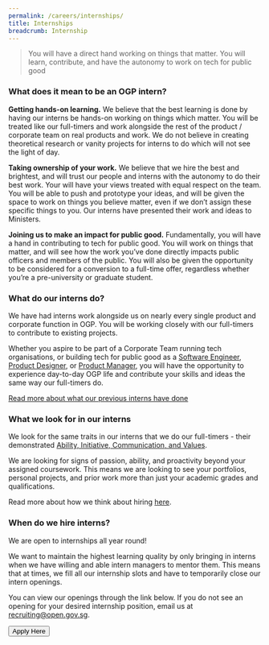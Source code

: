 ```yaml
---
permalink: /careers/internships/
title: Internships
breadcrumb: Internship
---
```

> You will have a direct hand working on things that matter. You will learn, contribute, and have the autonomy to work on tech for public good

### **What does it mean to be an OGP intern?**

**Getting hands-on learning.**  We believe that the best learning is done by having our interns be hands-on working on things which matter. You will be treated like our full-timers and work alongside the rest of the product / corporate team on real products and work. We do not believe in creating theoretical research or vanity projects for interns to do which will not see the light of day.

**Taking ownership of your work.** We believe that we hire the best and brightest, and will trust our people and interns with the autonomy to do their best work. Your will have your views treated with equal respect on the team. You will be able to push and prototype your ideas, and will be given the space to work on things you believe matter, even if we don’t assign these specific things to you. Our interns have presented their work and ideas to Ministers.

**Joining us to make an impact for public good.** Fundamentally, you will have a hand in contributing to tech for public good. You will work on things that matter, and will see how the work you’ve done directly impacts public officers and members of the public. You will also be given the opportunity to be considered for a conversion to a full-time offer, regardless whether you’re a pre-university or graduate student.

### **What do our interns do?**

We have had interns work alongside us on nearly every single product and corporate function in OGP. You will be working closely with our full-timers to contribute to existing projects. 

Whether you aspire to be part of a Corporate Team running tech organisations, or building tech for public good as a [Software Engineer](/careers/software-engineer/), [Product Designer](/careers/product-designer/), or [Product Manager](/careers/product-manager/), you will have the opportunity to experience day-to-day OGP life and contribute your skills and ideas the same way our full-timers do.

[Read more about what our previous interns have done](https://medium.com/open-government-products/tagged/careers)

### **What we look for in our interns**

We look for the same traits in our interns that we do our full-timers - their demonstrated [Ability, Initiative, Communication, and Values](/careers/aicv/). 

We are looking for signs of passion, ability, and proactivity beyond your assigned coursework. This means we are looking to see your portfolios, personal projects, and prior work more than just your academic grades and qualifications. 

Read more about how we think about hiring [here](/careers/hiring/).

### **When do we hire interns?**

We are open to internships all year round!

We want to maintain the highest learning quality by only bringing in interns when we have willing and able intern managers to mentor them. This means that at times, we fill all our internship slots and have to temporarily close our intern openings.

You can view our openings through the link below. If you do not see an opening for your desired internship position, email us at recruiting@open.gov.sg.

<a href="http://go.gov.sg/ogp-jobs" target="_blank">
    <button class="bp-button is-secondary is-medium has-text-white is-uppercase search-button">
        Apply Here
    </button>
</a>